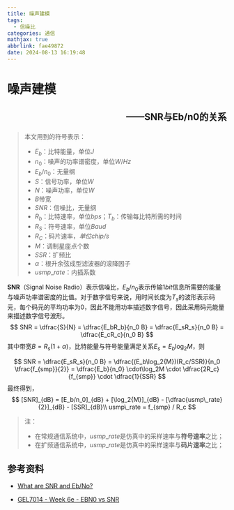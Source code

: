 ```yaml
---
title: 噪声建模
tags:
  - 信噪比
categories: 通信
mathjax: true
abbrlink: fae49872
date: 2024-08-13 16:19:48
---
```


# 噪声建模

<h2><p align="right">——SNR与Eb/n0的关系</p></h2>


> 本文用到的符号表示：
>
> - $E_b$：比特能量，单位$J$
> - $n_0$：噪声的功率谱密度，单位$W/Hz$
> - $E_b/n_0$：无量纲
> - $S$：信号功率，单位$W$
> - $N$：噪声功率，单位$W$
> - $B$带宽
> - $SNR$：信噪比，无量纲
> - $R_b$：比特速率，单位$bps$；$T_b$：传输每比特所需的时间
> - $R_S$：符号速率，单位$Baud$
> - $R_C$：码片速率，*单位$chip/s$*
> - $M$：调制星座点个数
> - $SSR$：扩频比
> - $\alpha$：根升余弦成型滤波器的滚降因子
> - $usmp\_rate$：内插系数

**SNR**（Signal Noise Radio）表示信噪比，$E_b/n_0$表示传输$1bit$信息所需要的能量与噪声功率谱密度的比值。对于数字信号来说，用时间长度为$T_s$的波形表示码元，每个码元的平均功率为$0$，因此不能用功率描述数字信号，因此采用码元能量来描述数字信号波形。
$$
SNR = \dfrac{S}{N} = \dfrac{E_bR_b}{n_0 B} = \dfrac{E_sR_s}{n_0 B} = \dfrac{E_cR_c}{n_0 B}
$$
其中带宽$B=R_s(1+\alpha)$，比特能量与符号能量满足关系$E_s=E_b \log_2 M$，则

$$
SNR = \dfrac{E_sR_s}{n_0 B} = \dfrac{(E_b\log_2{M})(R_c/SSR)}{n_0 \tfrac{f_{smp}}{2}} = \dfrac{E_b}{n_0} \cdot\log_2M \cdot \dfrac{2R_c}{f_{smp}} \cdot \dfrac{1}{SSR}
$$
最终得到，
$$
[SNR]_{dB} = [E_b/n_0]_{dB} + [\log_2{M}]_{dB} - [\dfrac{usmp\_rate}{2}]_{dB} - [SSR]_{dB}\\
usmp\_rate = f_{smp} / R_c
$$

> 注：
>
> - 在常规通信系统中，$usmp\_rate$是仿真中的采样速率与**符号速率**之比；
> - 在扩频通信系统中，$usmp\_rate$是仿真中的采样速率与**码片速率**之比；

## 参考资料

- [What are SNR and Eb/No?](https://www.youtube.com/watch?v=bNYvXr6tzXQ)

- [GEL7014 - Week 6e - EBN0 vs SNR](https://www.youtube.com/watch?v=dkHozUicdkY)
